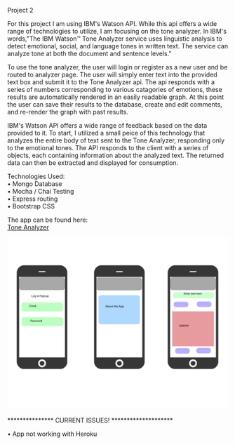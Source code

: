 Project 2

For this project I am using IBM's Watson API. While this api offers a wide range of technologies to utilize, I am focusing on the tone analyzer. In IBM's words,"The IBM Watson™ Tone Analyzer service uses linguistic analysis to detect emotional, social, and language tones in written text. The service can analyze tone at both the document and sentence levels." 

To use the tone analyzer, the user will login or register as a new user and be routed to analyzer page. The user will simply enter text into the provided text box and submit it to the Tone Analyzer api. The api responds with a series of numbers corresponding to various catagories of emotions, these results are automatically rendered in an easily readable graph. At this point the user can save their results to the database, create and edit comments, and re-render the graph with past results. 


IBM's Watson API offers a wide range of feedback based on the data provided to it. To start, I utilized a small peice of this technology that analyzes the entire body of text sent to the Tone Analyzer, responding only to the emotional tones. The API responds to the client with a series of objects, each containing information about the analyzed text. The returned data can then be extracted and displayed for consumption. 


Technologies Used:<br>
• Mongo Database<br>
• Mocha / Chai Testing<br>
• Express routing<br>
• Bootstrap CSS<br>


The app can be found here:<br>
<a href="https://quiet-shore-93946.herokuapp.com/" target="_blank">Tone Analyzer</a>

<img src="https://github.com/MarkKleinfelder/Project2/blob/master/Project%202%20Wireframe.jpg">

***************  CURRENT ISSUES!  ********************

• App not working with Heroku<br>

